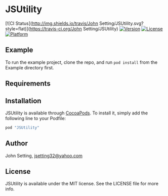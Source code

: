 # JSUtility

[![CI Status](http://img.shields.io/travis/John Setting/JSUtility.svg?style=flat)](https://travis-ci.org/John Setting/JSUtility)
[![Version](https://img.shields.io/cocoapods/v/JSUtility.svg?style=flat)](http://cocoapods.org/pods/JSUtility)
[![License](https://img.shields.io/cocoapods/l/JSUtility.svg?style=flat)](http://cocoapods.org/pods/JSUtility)
[![Platform](https://img.shields.io/cocoapods/p/JSUtility.svg?style=flat)](http://cocoapods.org/pods/JSUtility)

## Example

To run the example project, clone the repo, and run `pod install` from the Example directory first.

## Requirements

## Installation

JSUtility is available through [CocoaPods](http://cocoapods.org). To install
it, simply add the following line to your Podfile:

```ruby
pod "JSUtility"
```

## Author

John Setting, jsetting32@yahoo.com

## License

JSUtility is available under the MIT license. See the LICENSE file for more info.